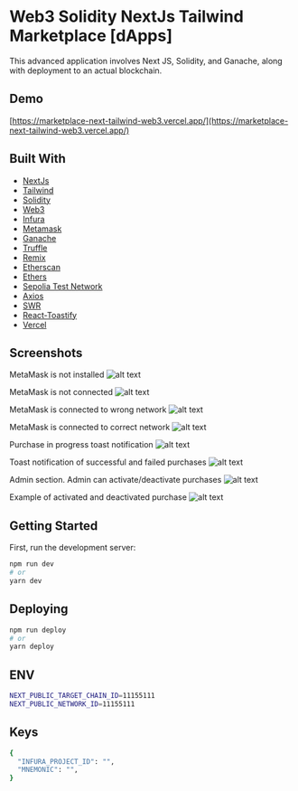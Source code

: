 # Web3 Solidity NextJs Tailwind Marketplace [dApps]

This advanced application involves Next JS, Solidity, and Ganache, along with deployment to an actual blockchain.

## Demo

[https://marketplace-next-tailwind-web3.vercel.app/](https://marketplace-next-tailwind-web3.vercel.app/)

## Built With

- [NextJs](https://nextjs.org/)
- [Tailwind](https://tailwindcss.com/)
- [Solidity](https://docs.soliditylang.org/en/v0.8.6/)
- [Web3](https://web3js.readthedocs.io/)
- [Infura](https://infura.io/)
- [Metamask](https://metamask.io/)
- [Ganache](https://www.trufflesuite.com/ganache)
- [Truffle](https://www.trufflesuite.com/truffle)
- [Remix](https://remix.ethereum.org/)
- [Etherscan](https://etherscan.io/)
- [Ethers](https://docs.ethers.io/v5/)
- [Sepolia Test Network](https://sepolia.etherscan.io/)
- [Axios](https://axios-http.com/)
- [SWR](https://swr.vercel.app/)
- [React-Toastify](https://fkhadra.github.io/react-toastify/introduction)
- [Vercel](https://vercel.com/)

## Screenshots

MetaMask is not installed
![alt text](public/1.jpg '1')

MetaMask is not connected
![alt text](public/2.jpg '2')

MetaMask is connected to wrong network
![alt text](public/3.jpg '3')

MetaMask is connected to correct network
![alt text](public/4.jpg '4')

Purchase in progress toast notification
![alt text](public/6.jpg '6')

Toast notification of successful and failed purchases
![alt text](public/7.jpg '7')

Admin section. Admin can activate/deactivate purchases
![alt text](public/7.15.jpg '7.15')

Example of activated and deactivated purchase
![alt text](public/7.2.jpg '7.2')

## Getting Started

First, run the development server:

```bash
npm run dev
# or
yarn dev
```

## Deploying

```bash
npm run deploy
# or
yarn deploy
```

## ENV

```bash
NEXT_PUBLIC_TARGET_CHAIN_ID=11155111
NEXT_PUBLIC_NETWORK_ID=11155111
```

## Keys

```bash
{
  "INFURA_PROJECT_ID": "",
  "MNEMONIC": "",
}
```
